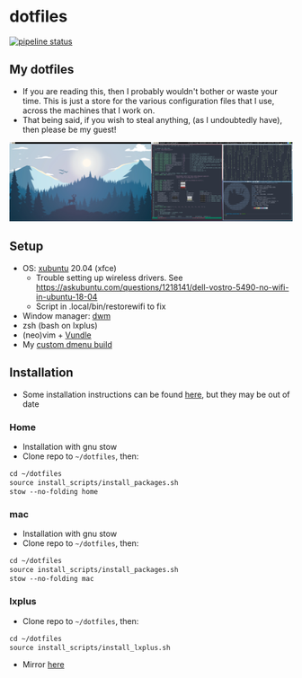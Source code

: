 # dotfiles

[![pipeline status](https://gitlab.com/sdysch/dotfiles/badges/master/pipeline.svg)](https://gitlab.com/sdysch/dotfiles/-/commits/master)

## My dotfiles
 * If you are reading this, then I probably wouldn't bother or waste your time. This is just a store for the various configuration files that I use, across the machines that I work on.
 * That being said, if you wish to steal anything, (as I undoubtedly have), then please be my guest!

![shell](figures/screenshot3.png)

## Setup
* OS: [xubuntu](https://xubuntu.org/) 20.04 (xfce)
	* Trouble setting up wireless drivers. See https://askubuntu.com/questions/1218141/dell-vostro-5490-no-wifi-in-ubuntu-18-04
	* Script in .local/bin/restorewifi to fix
* Window manager: [dwm](https://github.com/sdysch/dwm)
* zsh (bash on lxplus)
* (neo)vim + [Vundle](https://github.com/VundleVim/Vundle.vim)
* My [custom dmenu build](https://github.com/sdysch/dmenu)

## Installation
* Some installation instructions can be found [here](docs/install.md), but they may be out of date
 
### Home
* Installation with gnu stow
* Clone repo to `~/dotfiles`, then:
```
cd ~/dotfiles
source install_scripts/install_packages.sh
stow --no-folding home
```

### mac
* Installation with gnu stow
* Clone repo to `~/dotfiles`, then:
```
cd ~/dotfiles
source install_scripts/install_packages.sh
stow --no-folding mac
```

### lxplus
* Clone repo to `~/dotfiles`, then:
```
cd ~/dotfiles
source install_scripts/install_lxplus.sh
```


* Mirror [here](https://github.com/sdysch/dotfiles)
